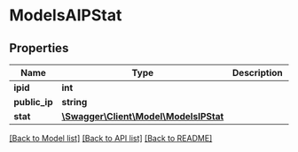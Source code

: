 # ModelsAIPStat

## Properties
Name | Type | Description | Notes
------------ | ------------- | ------------- | -------------
**ipid** | **int** |  | [optional] 
**public_ip** | **string** |  | [optional] 
**stat** | [**\Swagger\Client\Model\ModelsIPStat**](ModelsIPStat.md) |  | [optional] 

[[Back to Model list]](../README.md#documentation-for-models) [[Back to API list]](../README.md#documentation-for-api-endpoints) [[Back to README]](../README.md)


